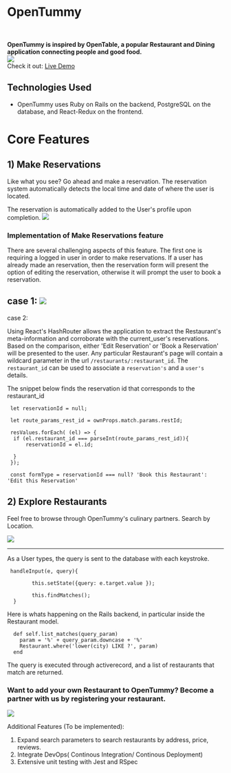 # OpenTummy

<br/>

**OpenTummy is inspired by OpenTable, a popular Restaurant and Dining application connecting people and good food.**
<br/>
![](https://puu.sh/z669Y/3e107fdf7f.png)
<br/>
Check it out: [Live Demo](https://opentummy.herokuapp.com/#/)

## Technologies Used
- OpenTummy uses Ruby on Rails on the backend, PostgreSQL on the database, and React-Redux on the frontend.


# Core Features

## 1) Make Reservations
Like what you see? Go ahead and make a reservation. The reservation system automatically detects the local time and date of where the user is located.

The reservation is automatically added to the User's profile upon completion.
![](http://g.recordit.co/uPG2UBDdOG.gif)

### Implementation of Make Reservations feature
There are several challenging aspects of this feature. The first one is requiring a logged in user in order to make reservations. If a user has already made an reservation, then the reservation form will present the option of editing the reservation, otherwise it will prompt the user to book a reservation.

case 1: ![](http://g.recordit.co/oxmQ991Lyc.gif)
---------------------------------------------------------------------------------------------------------------------------
case 2: ![]()

Using React's HashRouter allows the application to extract the Restaurant's meta-information and corroborate with the current_user's reservations. Based on the comparison, either 'Edit Reservation' or 'Book a Reservation' will be presented to the user. Any particular Restaurant's page will contain a wildcard parameter in the url `/restaurants/:restaurant_id`. The `restaurant_id` can be used to associate a `reservation's` and a `user's` details.


 The snippet below finds the reservation id that corresponds to the restaurant_id

```
 let reservationId = null;

 let route_params_rest_id = ownProps.match.params.restId;

 resValues.forEach( (el) => {
  if (el.restaurant_id === parseInt(route_params_rest_id)){
      reservationId = el.id;

  }
 });

 const formType = reservationId === null? 'Book this Restaurant': 'Edit this Reservation'

```


## 2)  Explore Restaurants
Feel free to browse through OpenTummy's culinary partners. Search by Location.


![](http://g.recordit.co/7luygq64AU.gif)
<hr/>
As a User types, the query is sent to the database with each keystroke.

```
 handleInput(e, query){

        this.setState({query: e.target.value });

        this.findMatches();
  }
```  

Here is whats happening on the Rails backend, in particular inside the Restaurant model.

```
  def self.list_matches(query_param)
    param = '%' + query_param.downcase + '%'
    Restaurant.where('lower(city) LIKE ?', param)
  end
```  

The query is executed through activerecord, and a list of restaurants that match are returned.





### Want to add your own Restaurant to OpenTummy? Become a partner with us by registering your restaurant.
![](http://g.recordit.co/dtKlOkpW3x.gif)




Additional Features (To be implemented):
1) Expand search parameters to search restaurants by address, price, reviews.
2) Integrate DevOps( Continous Integration/ Continous Deployment)
3) Extensive unit testing with Jest and RSpec
